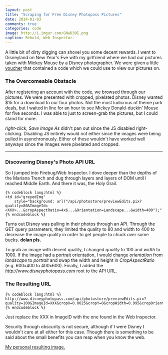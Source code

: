 ```yaml
---
layout: post
title: "Scraping for Free Disney Photopass Pictures"
date: 2014-01-03
comments: true
categories: code
image: http://i.imgur.com/GNwD3OI.png
caption: Behold, Web Inspector.
---
```


A little bit of dirty digging can shovel you some decent rewards. I went to
Disneyland on New Year's Eve with my girlfriend where we had our pictures taken
with Mickey Mouse by a Disney photographer. We were given a little
[voucher](http://i.imgur.com/PpXwGfR.jpg) that contained a code which we could
use to view our pictures on.

### The Overcomeable Obstacle

After registering an account with the code, we browsed through our pictures. We
were presented with cropped, pixelated photos. Disney wanted $15 for a download
to our four photos. Not the most ludicrous of theme park deals, but I waited in
line for an hour to see Mickey Donald-duckin' Mouse for five seconds. I was
able to just to screen-grab the pictures, but I could stand for more.

*right-click, Save Image As* didn't pan out since the JS disabled
right-clicking. Disabling JS entirely would not either since the images were
being pulled in asynchronously. Either of these wouldn't have worked well
anyways since the images were pixelated and cropped.

---

### Discovering Disney's Photo API URL

So I jumped into Firebug/Web Inspector. I dove deeper than the depths of the
Mariana Trench and dug through layers and layers of DOM until I reached Middle
Earth. And there it was, the Holy Grail.

    {% codeblock lang:html %}
    <td id="greyedImg"
        style="background: url("/api/photostore/previewEdits.pix?quality=80&ImageId=<XXX>...&cropAspectRatio=4x6...&Orientation=Landscape...&width=400");"...>
    {% endcodeblock %}

Turns out Disney was pulling in their photos through an API. Through the GET
query parameters, they limited the quality to 80 and width to 400 to decrease
the image quality in order to get people to chuck over some bucks. **dolan pls.**

To grab an image with decent quality, I changed *quality* to 100 and
*width* to 1000. If the image had a portrait orientation, I would change
*orientation* from *landscape* to *portrait* and swap the width and
height in *CropAspectRatio* (e.g. 600x400 to 400x600). Finally, I added the
*http://www.disneyphotopass.com* root to the API URL.

### The Resulting URL

    {% codeblock lang:html %}
    http://www.disneyphotopass.com/api/photostore/previewEdits.pix?quality=100&ImageId=XXX&cropX=0.0025&cropY=0&cropWidth=0.995&cropOrientation=Landscape&cropAspectRatio=4x6&overlayAssetId=null&width=1000&Rotation=None&BlackAndWhite=false*
    {% endcodeblock %}

Just replace the XXX in ImageID with the one found in the Web Inspector.

Security through obscurity is not secure, although if I were Disney I wouldn't
care at all either for this case. Though there is something to be said about
the small benefits you can reap when you know the web.


[My personal resulting image.](http://i.imgur.com/SkCHQIA.jpg)
